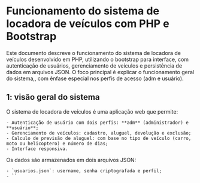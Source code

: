 # Funcionamento do sistema de locadora de veículos com PHP e Bootstrap

Este documento descreve o funcionamento do sistema de locadora de veículos desenvolvido em PHP, utilizando o bootstrap para interface, com autenticação de usuários, gerenciamento de veículos e persistência de dados em arquivos JSON. O foco principal é explicar o funcionamento geral do sistema,, com ênfase especial nos perfis de acesso (adm e usuário). 

## 1: visão geral do sistema

O sistema de locadora de veículos é uma aplicação web que permite:

    - Autenticação de usuário com dois perfis: **adm** (administrador) e **usuário**;
    - Gerenciamento de veículos: cadastro, aluguel, devolução e exclusão;
    - Calculo de previsão de aluguel: com base no tipo de veículo (carro, moto ou helicoptero) e número de dias;
    - Interface responsiva.

Os dados são armazenados em dois arquivos JSON: 

    - `usuarios.json`: username, senha criptografada e perfil;
    - ``